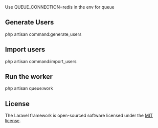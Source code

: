 <p>Use QUEUE_CONNECTION=redis in the env for queue</p>

## Generate Users
php artisan command:generate_users

## Import users
php artisan command:import_users
 
## Run the worker
php artisan queue:work


## License

The Laravel framework is open-sourced software licensed under the [MIT license](https://opensource.org/licenses/MIT).
